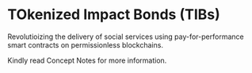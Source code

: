 # TOkenized Impact Bonds (TIBs)


Revolutioizing the delivery of social services using pay-for-performance smart contracts on permissionless blockchains.

Kindly read Concept Notes for more information.
